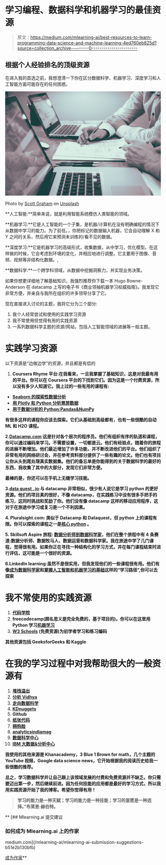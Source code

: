 # 学习编程、数据科学和机器学习的最佳资源

> 原文：<https://medium.com/mlearning-ai/best-resources-to-learn-programming-data-science-and-machine-learning-4ed760eb825d?source=collection_archive---------0----------------------->

## 根据个人经验排名的顶级资源

在进入我的首选之前，我想澄清一下你在区分数据科学、机器学习、深度学习和人工智能方面可能存在的任何困惑。

![](img/c569f061e3d075a15e10f3a51a5a5e6e.png)

Photo by [Scott Graham](https://unsplash.com/@homajob?utm_source=unsplash&utm_medium=referral&utm_content=creditCopyText) on [Unsplash](https://unsplash.com/s/photos/learning?utm_source=unsplash&utm_medium=referral&utm_content=creditCopyText)

**人工智能:**简单来说，就是利用智能系统模仿人类智能的领域。

**机器学习:**它是人工智能的一个子集，是机器/计算机在没有明确编程的情况下从数据中学习的能力。为了前任。，你把标记的数据输入机器，它会自动理解 X 和 Y 之间的关系，然后用它来预测未训练的/看不见的数据。

**深度学习:**它是机器学习的高级形式，收集数据，从中学习，优化模型。在这样做的时候，它会考虑到环境的变化，并相应地进行调整。它主要用于图像、音频、视频等非结构化数据。,

**数据科学:**一个跨学科领域，从数据中挖掘洞察力，并实现业务决策。

如果你想更详细地了解基础知识，我强烈推荐你下载一本 Hugo Bowne-Anderson 在 datacamp 上写的电子书《商业领袖机器学习权威指南》。我发现它非常方便，并亲自与我所在组织的许多领导分享了它。

现在直接进入讨论的主题，我将它分为三个部分:

1.  我个人经常尝试和使用的实践学习资源
2.  我不常使用但觉得有用的实践资源
3.  一系列数据科学主题的资源/网站，包括人工智能领域的进展等一般主题。

# 实践学习资源

以下资源是“边做边学”的资源，并且都是有偿的

1.  **Coursera Rhyme 平台:**在我看来，一旦我掌握了基础知识，这是对我最有用的平台。你可以在 Coursera 平台的**下找到它们。因为这是一个付费资源，所以没有多少人知道它。我上过的一些有用的课程有:**

*   **[Seaborn 的探索性数据分析](https://www.coursera.org/projects/exploratory-data-analysis-seaborn)**
*   **[用 Plotly 和 Python 分析票房数据](https://www.coursera.org/projects/analyze-data-plotly-python)**
*   **[用于数据分析的 Python:Pandas&NumPy](https://www.coursera.org/projects/exploratory-data-analysis-seaborn)**

**有很多这样的课程你应该去探索。它们从基础到高级都有，也有一些很酷的自动 ML 和 H2O 课程。**

**2.[**Datacamp.com**](https://app.datacamp.com/learn)**:**这是针对各个层次的程序员。他们有组织有序的轨道和课程，你可以通过编码来学习。不需要设置，一切都是云。他们有经验点，随着你的旅程的进展不断增加。他们最近增加了许多功能，并不断改进他们的平台。他们组织了非常有用的网络研讨会，并在参考资料部分提供了一些有趣的论文。他们也有项目让你从头到尾处理真实数据集。他们的备忘单是你能得到的关于数据科学的最好的东西，我收集了其中的大部分，发现它们非常方便。**

**最棒的是，你还可以在手机上无缝学习技能。**

**3.[**data quest . io**](https://www.dataquest.io/)**:**与 datacamp 非常相似，很少有人说它是学习 python 的更好资源。他们的项目真的很好，不像 datacamp，在实践练习中没有很多手把手的练习，这同时挑战和奖励了你。他们没有像 datacamp 这样的移动应用程序，这对于在旅途中学习或复习是一个不利因素。**

**4. **Pluralsight.com:** 类似于 Datacamp 和 Dataquest，但 python 上的课程有限。你可以探索的课程之一是[核心 python](https://www.pluralsight.com/paths/core-python) 。**

**5. **Skillsoft Aspire 旅程:** [数据分析师到数据科学家](https://www.skillsoft.com/journey/data-analyst-to-data-scientist-b4931bbc-7410-4a32-a4b1-0e722ba6c93b)，他们在整个旅程中有 4 条赛道:数据分析师、数据牧马人、数据运营和数据科学家。我在旅途中学了几门课程，觉得很有用。如果你正在寻找一种结构化的学习方式，并在每门课程结束时进行评估，这可能是一个很好的资源。**

**6.LinkedIn learning:虽然不是很实用，但我发现他们的一些课程很有用。他们有像[成为数据科学家](https://www.linkedin.com/learning/paths/become-a-data-scientist?u=2274545)和[掌握人工智能和机器学习的基础](https://www.linkedin.com/learning/paths/master-the-fundamentals-of-ai-and-machine-learning?u=2274545)这样的“学习路径”,你可以去探索**

# ****我不常使用的实践资源****

1.  **[代码学院](https://www.codecademy.com/catalog/subject/data-science)**
2.  **freecodecamp(顾名思义是完全免费的，基于项目的)。你可以在这里用 Python 学习[机器学习](https://www.freecodecamp.org/learn/machine-learning-with-python/)**
3.  **[W3 Schools](https://www.w3schools.com/) (免费资源)为初学者学习和练习编码**

**其他资源包括 GeeksforGeeks 和 Kaggle**

# **在我的学习过程中对我帮助很大的一般资源有**

1.  **[堆栈溢出](https://stackoverflow.com/)**
2.  **[分析 Vidhya](https://www.analyticsvidhya.com/)**
3.  **[走向数据科学](https://towardsdatascience.com/)**
4.  **[KDnuggets](https://www.kdnuggets.com/)**
5.  **Github**
6.  **[纸张代码](https://paperswithcode.com/)**
7.  **[拥抱脸](https://huggingface.co/)**
8.  **[analyticsindiamag](https://analyticsindiamag.com/)**
9.  **[数据科学中心](https://www.datasciencecentral.com/)**
10.  **[IBM 大数据&分析中心](https://www.ibm.com/blogs/journey-to-ai/)**

**我使用的其他来源是 Khanacademy，3 Blue 1 Brown for math，几个主题的 YouTube 视频，Google data science news，它开始根据我的阅读历史给我一些很酷的推荐。**

**总之，学习数据科学并让自己跟上该领域发展的付费和免费资源并不缺乏。你只需要迈出第一步，然后继续前进。因为任何技能的应用都是最好的学习方式，所以我用实践资源开始了我的博客。希望你觉得有用！**

> **学习的能力是一种天赋；学习的能力是一种技能；学习的意愿是一种选择。”布莱恩·赫伯特。**

**[](/mlearning-ai/mlearning-ai-submission-suggestions-b51e2b130bfb) [## Mlearning.ai 提交建议

### 如何成为 Mlearning.ai 上的作家

medium.com](/mlearning-ai/mlearning-ai-submission-suggestions-b51e2b130bfb) 

[成为作家](/mlearning-ai/mlearning-ai-submission-suggestions-b51e2b130bfb)**